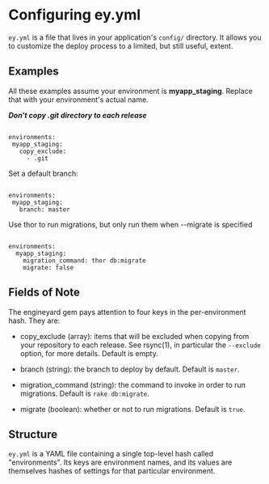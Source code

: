 # Configuring ey.yml

`ey.yml` is a file that lives in your application's `config/` directory. It allows you to customize the deploy process to a limited, but still useful, extent.

## Examples

All these examples assume your environment is **myapp_staging**. Replace that with your environment's actual name.

***Don't copy .git directory to each release***

<code>
environments:
 myapp_staging:
   copy_exclude:
     - .git
</code>

Set a default branch:

<code>
environments:
 myapp_staging:
   branch: master
</code>

Use thor to run migrations, but only run them when --migrate is specified

<code>
environments:
  myapp_staging:
    migration_command: thor db:migrate
    migrate: false
</code>


## Fields of Note

The engineyard gem pays attention to four keys in the per-environment hash. They are:

  * copy_exclude (array): items that will be excluded when copying from your repository to each release. See rsync(1), in particular the `--exclude` option, for more details. Default is empty.

  * branch (string): the branch to deploy by default. Default is `master`.

  * migration_command (string): the command to invoke in order to run migrations. Default is `rake db:migrate`.

  * migrate (boolean): whether or not to run migrations. Default is `true`.



## Structure

`ey.yml` is a YAML file containing a single top-level hash called "environments". Its keys are environment names, and its values are themselves hashes of settings for that particular environment.
